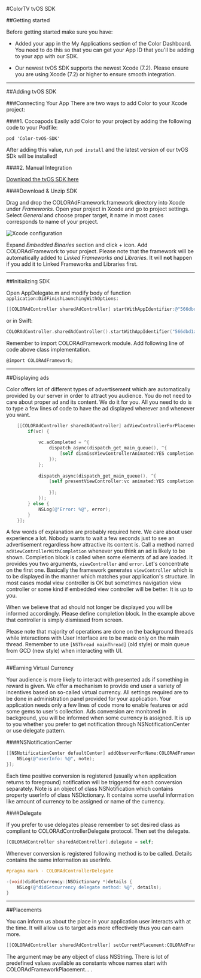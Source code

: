 #ColorTV tvOS SDK

##Getting started


Before getting started make sure you have: 

* Added your app in the My Applications section of the Color Dashboard. You need to do this so that you can get your App ID that you'll be adding to your app with our SDK.

* Our newest tvOS SDK supports the newest Xcode (7.2). Please ensure you are using Xcode (7.2) or higher to ensure smooth integration.

---

##Adding tvOS SDK

###Connecting Your App
There are two ways to add Color to your Xcode project:

####1. Cocoapods
Easily add Color to your project by adding the following code to your Podfile:

```
pod 'Color-tvOS-SDK'
```

After adding this value, run `pod install` and the latest version of our tvOS SDk will be installed!

####2. Manual Integration

[Download the tvOS SDK here](https://github.com/replaytv/Color-tvOS-SDK)

####Download & Unzip SDK 

Drag and drop the COLORAdFramework.framework directory into Xcode under *Frameworks*.
Open your project in Xcode and go to project settings. Select *General* and choose proper target, it name in most cases corresponds to name of your project.

![Xcode configuration](https://www.filepicker.io/api/file/ncUuqdGR1GSOBtTaoUE3)

Expand *Embedded Binaries* section and click + icon. Add COLORAdFramework to your project. Please note that the framework will be automatically added to *Linked Frameworks and Libraries*. It will **not** happen if you add it to Linked Frameworks and Libraries first.

---

##Initializing SDK

Open AppDelegate.m and modify body of function `application:DidFinishLaunchingWithOptions:`

```objective-c
[[COLORAdController sharedAdController] startWithAppIdentifier:@"566dbd1a326aeb750132fdfb"];
```

or in Swift:

```Swift
COLORAdController.sharedAdController().startWithAppIdentifier("566dbd1a326aeb750132fdfb");
```

Remember to import COLORAdFramework module. Add following line of code above class implementation.

```objective-c
@import COLORAdFramework;
```

---

##Displaying ads

Color offers lot of different types of advertisement which are automatically provided by our server in order to attract you audience. You do not need to care about proper ad and its content. We do it for you. All you need to do is to type a few lines of code to have the ad displayed wherever and whenever you want.

```objective-c
    [[COLORAdController sharedAdController] adViewControllerForPlacement:COLORAdFrameworkPlacementAppLaunch withCompletion:^(COLORAdViewController * _Nullable vc, NSError * _Nullable error) {
        if(vc) {
            
            vc.adCompleted = ^{
                dispatch_async(dispatch_get_main_queue(), ^{
                    [self dismissViewControllerAnimated:YES completion:nil];
                });
            };
            
            dispatch_async(dispatch_get_main_queue(), ^{
                [self presentViewController:vc animated:YES completion:^{
                    
                }];
            });
        } else {
            NSLog(@"Error: %@", error);
        }        
    }];
```

A few words of explanation are probably required here. We care about user experience a lot. Nobody wants to wait a few seconds just to see an advertisement regardless how attractive its content is. Call a method named `adViewControllerWithCompletion` whenever you think an ad is likely to be shown. Completion block is called when some elements of ad are loaded.
It provides you two arguments, `viewController` and `error`. Let's concentrate on the first one. Basically the framework generates `viewController` which is to be displayed in the manner which matches your application's structure. In most cases modal view controller is OK but sometimes navigation view controller or some kind if embedded view controller will be better. It is up to you.

When we believe that ad should not longer be displayed you will be informed accordingly. Please define completion block. In the example above that controller is simply dismissed from screen.

Please note that majority of operations are done on the background threads while interactions with User Interface are to be made only on the main thread. Remember to use `[NSThread mainThread]` (old style) or main queue from GCD (new style) when interacting with UI.

---

##Earning Virtual Currency

Your audience is more likely to interact with presented ads if something in reward is given. We offer a mechanism to provide end user a variety of incentives based on so-called virtual currency. All settings required are to be done in administration panel provided for your application. Your application needs only a few lines of code more to enable features or add some gems to user's collection.
Ads conversion are monitored in background, you will be informed when some currency is assigned. It is up to you whether you prefer to get notification through NSNotificationCenter or use delegate pattern.

####NSNotificationCenter

```objective-c
[[NSNotificationCenter defaultCenter] addObserverForName:COLORAdFrameworkNotificationDidGetCurrency object:nil queue:nil usingBlock:^(NSNotification * _Nonnull note) {
    NSLog(@"userInfo: %@", note);
}];
```

Each time positive conversion is registered (usually when application returns to foreground) notification will be triggered for each conversion separately. Note is an object of class NSNotification which contains property userInfo of class NSDictionary. It contains some useful information like amount of currency to be assigned or name of the currency.

####Delegate

If you prefer to use delegates please remember to set desired class as compliant to COLORAdControllerDelegate protocol. Then set the delegate.

```objective-c
[COLORAdController sharedAdController].delegate = self;
```

Whenever conversion is registered following method is to be called. Details contains the same information as userInfo.

```objective-c
#pragma mark - COLORAdControllerDelegate

-(void)didGetCurrency:(NSDictionary *)details {
    NSLog(@"didGetcurrency delegate method: %@", details);
}
```

---

##Placements

You can inform us about the place in your application user interacts with at the time. It will allow us to target ads more effectively thus you can earn more.

```objective-c
[[COLORAdController sharedAdController] setCurrentPlacement:COLORAdFrameworkPlacementStageOpen];
```

The argument may be any object of class NSString. There is lot of predefined values available as constants whose names start with COLORAdFrameworkPlacement... .
